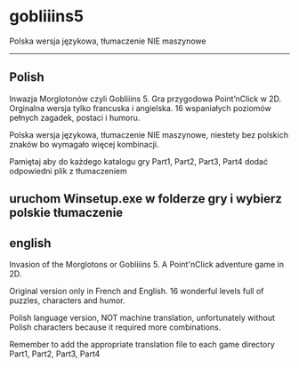 # gobliiins5
Polska wersja językowa, tłumaczenie NIE maszynowe

-------
Polish
-------

Inwazja Morglotonów czyli Gobliiins 5. Gra przygodowa Point’nClick w 2D. 
Orginalna wersja tylko francuska i angielska. 16 wspaniałych poziomów pełnych zagadek, postaci i humoru.

Polska wersja językowa, tłumaczenie NIE maszynowe, niestety bez polskich znaków bo wymagało więcej kombinacji.

Pamiętaj aby do każdego katalogu gry Part1, Part2, Part3, Part4 dodać odpowiedni plik z tłumaczeniem 

uruchom Winsetup.exe w folderze gry i wybierz polskie tłumaczenie 
-------
english
-------  
Invasion of the Morglotons or Gobliiins 5. A Point'nClick adventure game in 2D.

Original version only in French and English. 16 wonderful levels full of puzzles, characters and humor.

Polish language version, NOT machine translation, unfortunately without Polish characters because it required more combinations.

Remember to add the appropriate translation file to each game directory Part1, Part2, Part3, Part4
